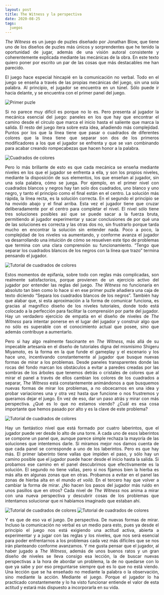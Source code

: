 ```yaml
---
layout: post
title: The Witness y la perspectiva
date: 2020-08-25
tags:
  juegos
---
```

<p style='text-align: justify;'><i>The Witness</i> es un juego de puzles diseñado por Jonathan Blow, que tiene uno de los diseños de puzles más únicos y sorprendentes que he tenido la oportunidad de jugar, además de una visión autoral consistente y coherentemente explicada mediante las mecánicas de la obra. En este texto quiero poner por escrito un par de las cosas que más destacables me han parecido.</p>

<p style='text-align: justify;'>El juego hace especial hincapié en la comunicación no verbal. Todo en el juego se enseña a través de las propias mecánicas del juego, sin una sola palabra. Al principio, el jugador se encuentra en un túnel. Sólo puede ir hacia delante, y se encuentra con el primer panel del juego. </p>

![Primer puzle](https://raw.githubusercontent.com/asielorz/blog/master/images/the-witness-primer-puzle.png)

<p style='text-align: justify;'>Si no parece muy difícil es porque no lo es. Pero presenta al jugador la mecánica esencial del juego: paneles en los que hay que encontrar el camino desde el círculo que marca el inicio hasta el saliente que marca la salida. El resto del juego itera sobre esta idea, añadiendo más complejidad. Puntos por los que la línea tiene que pasar o cuadrados de diferentes colores que la línea tiene que separar son dos de los primeros modificadores a los que el jugador se enfrenta y que se van combinando para acabar creando rompecabezas que hacen honor a la palabra.</p>

![Cuadrados de colores](https://raw.githubusercontent.com/asielorz/blog/master/images/the-witness-cuadrados-colores.png)

<p style='text-align: justify;'>Pero lo más brillante de esto es que cada mecánica se enseña mediante niveles en los que el jugador se enfrenta a ella, y son los propios niveles, mediante la disposición de sus elementos, los que enseñan al jugador, sin una sola palabra, cómo se juega. Por ejemplo, en el primer nivel con cuadrados blancos y negros hay tan solo dos cuadrados, uno blanco y uno negro, y tanto el principio como el final están en el centro. La solución más rápida, la línea recta, es la solución correcta. En el segundo el principio se ha movido abajo y el final arriba. Esta vez el jugador tiene que cruzar deliberadamente por el centro para completar el nivel. El nivel sólo tiene tres soluciones posibles así que se puede sacar a la fuerza bruta, permitiendo al jugador experimentar y sacar conclusiones de por qué una de las soluciones es correcta y las otras dos no, sin frustrarlo porque tarda mucho en encontrar la solución sin entender nada. Poco a poco, la complejidad de los niveles va aumentando, y conforme avanza el jugador va desarrollando una intuición de cómo se resuelven este tipo de problemas que termina con una clara comprensión su funcionamiento. “Tengo que separar los cuadrados blancos de los negros con la línea que trazo” termina pensando el jugador.</p>

![Tutorial de cuadrados de colores](https://raw.githubusercontent.com/asielorz/blog/master/images/the-witness-cuadrados-colores-tutorial.png)

<p style='text-align: justify;'>Estos momentos de epifanía, sobre todo con reglas más complicadas, son realmente satisfactorios, porque provienen de un ejercicio activo del jugador por entender las reglas del juego. <i>The Witness</i> no funcionaría en absoluto tan bien como lo hace si en ese primer puzle añadiera una caja de texto diciendo “Separa los cuadrados blancos de los negros”. También hay que alabar que, si esta aproximación a la forma de comunicar funciona, es gracias al magnífico diseño de los niveles tutoriales, donde todo está colocado a la perfección para facilitar la comprensión por parte del jugador. Hay un verdadero ejercicio de empatía en el diseño de niveles de <i>The Witness</i> para intentar ponerse en el lugar del jugador y construir algo que no sólo es superable con el conocimiento actual que posee, sino que además contribuye a aumentarlo.</p>

<p style='text-align: justify;'>Pero si hay algo realmente fascinante en <i>The Witness</i>, más allá de su impecable artesanía en el diseño de tutoriales digna del mismísimo Shigeru Miyamoto, es la forma en la que funde el gameplay y el escenario y los hace uno, incentivando constantemente al jugador que busque nuevas formas de mirar a los problemas. Desde paneles transparentes donde las rocas del fondo marcan los obstáculos a evitar a paredes creadas por las sombras de los árboles que tenemos detrás o cristales de colores que al mirar el panel a través de ellos cambian los colores de los cuadrados a separar, <i>The Witness</i> está constantemente animándonos a que busquemos nuevas formas de mirar los problemas, a no obcecarnos en una idea y probar variaciones una y otra vez hasta que funcione o nos frustremos y queramos dejar el juego. En vez de eso, dar un paso atrás y mirar con más perspectiva. ¿Qué es lo que no estamos viendo? ¿Cuál es esa cosa importante que hemos pasado por alto y es la clave de este problema?</p>

![Tutorial de cuadrados de colores](https://raw.githubusercontent.com/asielorz/blog/master/images/the-witness-ejemplos-entorno.png)

<p style='text-align: justify;'>Hay un fantástico nivel que está formado por cuatro laberintos, que el jugador puede ver desde lo alto de una torre. A cada uno de esos laberintos se compone un panel que, aunque parece simple rechaza la mayoría de las soluciones que intentemos darle. Si miramos mejor nos damos cuenta de que cada panel se corresponde a uno de los laberintos. Pero es que hay más. El primer laberinto tiene vallas que impiden el paso, y sólo hay un camino posible que el jugador puede hacer desde el inicio hasta la salida. Si probamos ese camino en el panel descubrimos que efectivamente es la solución. El segundo no tiene vallas, pero si nos fijamos bien la hierba es más alta en algunas zonas que en otras. Probamos a evitar en el panel las zonas de hierba alta en el mundo <i>et voilà</i>. En el tercero hay que volver a cambiar la forma de mirar. ¿No hacen los pasos del jugador más ruido en unos pasillos que en otros? Cada nivel de <i>The Witness</i> nos anima a mirar con una nueva perspectiva y descubrir cosas de los problemas que intentamos solucionar que ni habíamos imaginado que estaban ahí.</p>

![Tutorial de cuadrados de colores](https://raw.githubusercontent.com/asielorz/blog/master/images/the-witness-laberinto.png)
![Tutorial de cuadrados de colores](https://raw.githubusercontent.com/asielorz/blog/master/images/the-witness-laberinto-paneles.png)

<p style='text-align: justify;'>Y es que de eso va el juego. De perspectiva. De nuevas formas de mirar. Incluso la comunicación no verbal es un medio para esto, pues ya desde el principio el juego nos está exigiendo una actitud activa, abierta a experimentar y a jugar con las reglas y los niveles, que nos será esencial para poder enfrentarnos a los problemas cada vez más difíciles que se nos irán planteando conforme avanzamos. Y me gusta pensar que el jugador, al haber jugado a <i>The Witness</i>, además de unos buenos ratos y un gran diseño de niveles se lleva consigo esa lección, la de buscar nuevas perspectivas a la hora de abordar un problema, la de no quedarse con lo que ya sabe y por eso preguntarse siempre qué es lo que no está viendo. Una lección que se ha enseñado no mediante la palabra o la observación, sino mediante la acción. Mediante el juego. Porque el jugador lo ha practicado constantemente y lo ha visto funcionar entiende el valor de esta actitud y estará más dispuesto a incorporarla en su vida.</p>
